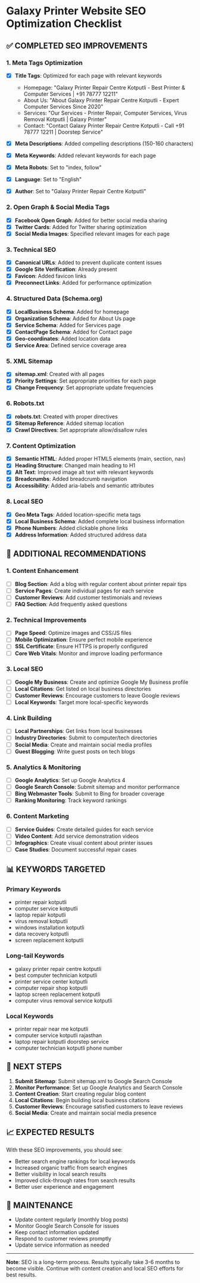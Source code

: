 # Galaxy Printer Website SEO Optimization Checklist

## ✅ COMPLETED SEO IMPROVEMENTS

### 1. Meta Tags Optimization
- [x] **Title Tags**: Optimized for each page with relevant keywords
  - Homepage: "Galaxy Printer Repair Centre Kotputli - Best Printer & Computer Services | +91 78777 12211"
  - About Us: "About Galaxy Printer Repair Centre Kotputli - Expert Computer Services Since 2020"
  - Services: "Our Services - Printer Repair, Computer Services, Virus Removal Kotputli | Galaxy Printer"
  - Contact: "Contact Galaxy Printer Repair Centre Kotputli - Call +91 78777 12211 | Doorstep Service"

- [x] **Meta Descriptions**: Added compelling descriptions (150-160 characters)
- [x] **Meta Keywords**: Added relevant keywords for each page
- [x] **Meta Robots**: Set to "index, follow"
- [x] **Language**: Set to "English"
- [x] **Author**: Set to "Galaxy Printer Repair Centre Kotputli"

### 2. Open Graph & Social Media Tags
- [x] **Facebook Open Graph**: Added for better social media sharing
- [x] **Twitter Cards**: Added for Twitter sharing optimization
- [x] **Social Media Images**: Specified relevant images for each page

### 3. Technical SEO
- [x] **Canonical URLs**: Added to prevent duplicate content issues
- [x] **Google Site Verification**: Already present
- [x] **Favicon**: Added favicon links
- [x] **Preconnect Links**: Added for performance optimization

### 4. Structured Data (Schema.org)
- [x] **LocalBusiness Schema**: Added for homepage
- [x] **Organization Schema**: Added for About Us page
- [x] **Service Schema**: Added for Services page
- [x] **ContactPage Schema**: Added for Contact page
- [x] **Geo-coordinates**: Added location data
- [x] **Service Area**: Defined service coverage area

### 5. XML Sitemap
- [x] **sitemap.xml**: Created with all pages
- [x] **Priority Settings**: Set appropriate priorities for each page
- [x] **Change Frequency**: Set appropriate update frequencies

### 6. Robots.txt
- [x] **robots.txt**: Created with proper directives
- [x] **Sitemap Reference**: Added sitemap location
- [x] **Crawl Directives**: Set appropriate allow/disallow rules

### 7. Content Optimization
- [x] **Semantic HTML**: Added proper HTML5 elements (main, section, nav)
- [x] **Heading Structure**: Changed main heading to H1
- [x] **Alt Text**: Improved image alt text with relevant keywords
- [x] **Breadcrumbs**: Added breadcrumb navigation
- [x] **Accessibility**: Added aria-labels and semantic attributes

### 8. Local SEO
- [x] **Geo Meta Tags**: Added location-specific meta tags
- [x] **Local Business Schema**: Added complete local business information
- [x] **Phone Numbers**: Added clickable phone links
- [x] **Address Information**: Added structured address data

## 🔄 ADDITIONAL RECOMMENDATIONS

### 1. Content Enhancement
- [ ] **Blog Section**: Add a blog with regular content about printer repair tips
- [ ] **Service Pages**: Create individual pages for each service
- [ ] **Customer Reviews**: Add customer testimonials and reviews
- [ ] **FAQ Section**: Add frequently asked questions

### 2. Technical Improvements
- [ ] **Page Speed**: Optimize images and CSS/JS files
- [ ] **Mobile Optimization**: Ensure perfect mobile experience
- [ ] **SSL Certificate**: Ensure HTTPS is properly configured
- [ ] **Core Web Vitals**: Monitor and improve loading performance

### 3. Local SEO
- [ ] **Google My Business**: Create and optimize Google My Business profile
- [ ] **Local Citations**: Get listed on local business directories
- [ ] **Customer Reviews**: Encourage customers to leave Google reviews
- [ ] **Local Keywords**: Target more local-specific keywords

### 4. Link Building
- [ ] **Local Partnerships**: Get links from local businesses
- [ ] **Industry Directories**: Submit to computer/tech directories
- [ ] **Social Media**: Create and maintain social media profiles
- [ ] **Guest Blogging**: Write guest posts on tech blogs

### 5. Analytics & Monitoring
- [ ] **Google Analytics**: Set up Google Analytics 4
- [ ] **Google Search Console**: Submit sitemap and monitor performance
- [ ] **Bing Webmaster Tools**: Submit to Bing for broader coverage
- [ ] **Ranking Monitoring**: Track keyword rankings

### 6. Content Marketing
- [ ] **Service Guides**: Create detailed guides for each service
- [ ] **Video Content**: Add service demonstration videos
- [ ] **Infographics**: Create visual content about printer issues
- [ ] **Case Studies**: Document successful repair cases

## 📊 KEYWORDS TARGETED

### Primary Keywords
- printer repair kotputli
- computer service kotputli
- laptop repair kotputli
- virus removal kotputli
- windows installation kotputli
- data recovery kotputli
- screen replacement kotputli

### Long-tail Keywords
- galaxy printer repair centre kotputli
- best computer technician kotputli
- printer service center kotputli
- computer repair shop kotputli
- laptop screen replacement kotputli
- computer virus removal service kotputli

### Local Keywords
- printer repair near me kotputli
- computer service kotputli rajasthan
- laptop repair kotputli doorstep service
- computer technician kotputli phone number

## 🎯 NEXT STEPS

1. **Submit Sitemap**: Submit sitemap.xml to Google Search Console
2. **Monitor Performance**: Set up Google Analytics and Search Console
3. **Content Creation**: Start creating regular blog content
4. **Local Citations**: Begin building local business citations
5. **Customer Reviews**: Encourage satisfied customers to leave reviews
6. **Social Media**: Create and maintain social media presence

## 📈 EXPECTED RESULTS

With these SEO improvements, you should see:
- Better search engine rankings for local keywords
- Increased organic traffic from search engines
- Better visibility in local search results
- Improved click-through rates from search results
- Better user experience and engagement

## 🔧 MAINTENANCE

- Update content regularly (monthly blog posts)
- Monitor Google Search Console for issues
- Keep contact information updated
- Respond to customer reviews promptly
- Update service information as needed

---

**Note**: SEO is a long-term process. Results typically take 3-6 months to become visible. Continue with content creation and local SEO efforts for best results. 